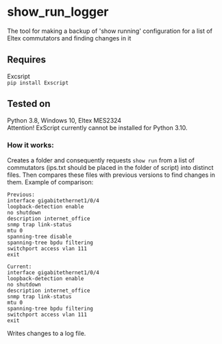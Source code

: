 # show_run_logger
The tool for making a backup of 'show running' configuration for a list of Eltex commutators and finding changes in it

## Requires  
Excsript  
`pip install Exscript`

## Tested on  
Python 3.8, Windows 10, Eltex MES2324  
Attention! ExScript currently cannot be installed for Python 3.10.

### How it works:
Creates a folder and consequently requests `show run` from a list of commutators (ips.txt should be placed in the folder of script) into distinct files. Then compares these files with previous versions to find changes in them. Example of comparison:

```
Previous:
interface gigabitethernet1/0/4
loopback-detection enable
no shutdown
description internet_office
snmp trap link-status
mtu 0
spanning-tree disable
spanning-tree bpdu filtering
switchport access vlan 111
exit

Current:
interface gigabitethernet1/0/4
loopback-detection enable
no shutdown
description internet_office
snmp trap link-status
mtu 0
spanning-tree bpdu filtering
switchport access vlan 111
exit
```

Writes changes to a log file.
